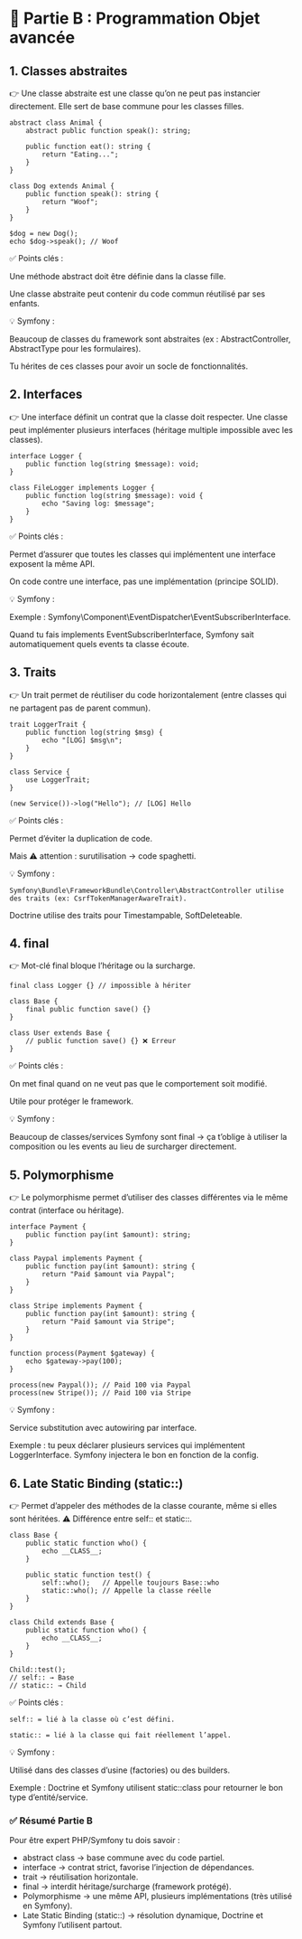 # 🔹 Partie B : Programmation Objet avancée
## 1. Classes abstraites

👉 Une classe abstraite est une classe qu’on ne peut pas instancier directement.
Elle sert de base commune pour les classes filles.

    abstract class Animal {
        abstract public function speak(): string;

        public function eat(): string {
            return "Eating...";
        }
    }

    class Dog extends Animal {
        public function speak(): string {
            return "Woof";
        }
    }

    $dog = new Dog();
    echo $dog->speak(); // Woof


✅ Points clés :

Une méthode abstract doit être définie dans la classe fille.

Une classe abstraite peut contenir du code commun réutilisé par ses enfants.

💡 Symfony :

Beaucoup de classes du framework sont abstraites (ex : AbstractController, AbstractType pour les formulaires).

Tu hérites de ces classes pour avoir un socle de fonctionnalités.

## 2. Interfaces

👉 Une interface définit un contrat que la classe doit respecter.
Une classe peut implémenter plusieurs interfaces (héritage multiple impossible avec les classes).

    interface Logger {
        public function log(string $message): void;
    }

    class FileLogger implements Logger {
        public function log(string $message): void {
            echo "Saving log: $message";
        }
    }


✅ Points clés :

Permet d’assurer que toutes les classes qui implémentent une interface exposent la même API.

On code contre une interface, pas une implémentation (principe SOLID).

💡 Symfony :

Exemple : Symfony\Component\EventDispatcher\EventSubscriberInterface.

Quand tu fais implements EventSubscriberInterface, Symfony sait automatiquement quels events ta classe écoute.

## 3. Traits

👉 Un trait permet de réutiliser du code horizontalement (entre classes qui ne partagent pas de parent commun).

    trait LoggerTrait {
        public function log(string $msg) {
            echo "[LOG] $msg\n";
        }
    }

    class Service {
        use LoggerTrait;
    }

    (new Service())->log("Hello"); // [LOG] Hello


✅ Points clés :

Permet d’éviter la duplication de code.

Mais ⚠️ attention : surutilisation → code spaghetti.

💡 Symfony :

    Symfony\Bundle\FrameworkBundle\Controller\AbstractController utilise des traits (ex: CsrfTokenManagerAwareTrait).

Doctrine utilise des traits pour Timestampable, SoftDeleteable.

## 4. final

👉 Mot-clé final bloque l’héritage ou la surcharge.

    final class Logger {} // impossible à hériter

    class Base {
        final public function save() {}
    }

    class User extends Base {
        // public function save() {} ❌ Erreur
    }


✅ Points clés :

On met final quand on ne veut pas que le comportement soit modifié.

Utile pour protéger le framework.

💡 Symfony :

Beaucoup de classes/services Symfony sont final → ça t’oblige à utiliser la composition ou les events au lieu de surcharger directement.

## 5. Polymorphisme

👉 Le polymorphisme permet d’utiliser des classes différentes via le même contrat (interface ou héritage).

    interface Payment {
        public function pay(int $amount): string;
    }

    class Paypal implements Payment {
        public function pay(int $amount): string {
            return "Paid $amount via Paypal";
        }
    }

    class Stripe implements Payment {
        public function pay(int $amount): string {
            return "Paid $amount via Stripe";
        }
    }

    function process(Payment $gateway) {
        echo $gateway->pay(100);
    }

    process(new Paypal()); // Paid 100 via Paypal
    process(new Stripe()); // Paid 100 via Stripe


💡 Symfony :

Service substitution avec autowiring par interface.

Exemple : tu peux déclarer plusieurs services qui implémentent LoggerInterface. Symfony injectera le bon en fonction de la config.

## 6. Late Static Binding (static::)

👉 Permet d’appeler des méthodes de la classe courante, même si elles sont héritées.
⚠️ Différence entre self:: et static::.

    class Base {
        public static function who() {
            echo __CLASS__;
        }

        public static function test() {
            self::who();   // Appelle toujours Base::who
            static::who(); // Appelle la classe réelle
        }
    }

    class Child extends Base {
        public static function who() {
            echo __CLASS__;
        }
    }

    Child::test(); 
    // self:: → Base
    // static:: → Child


✅ Points clés :

    self:: = lié à la classe où c’est défini.

    static:: = lié à la classe qui fait réellement l’appel.

💡 Symfony :

Utilisé dans des classes d’usine (factories) ou des builders.

Exemple : Doctrine et Symfony utilisent static::class pour retourner le bon type d’entité/service.

### ✅ Résumé Partie B

Pour être expert PHP/Symfony tu dois savoir :

* abstract class → base commune avec du code partiel.
* interface → contrat strict, favorise l’injection de dépendances.
* trait → réutilisation horizontale.
* final → interdit héritage/surcharge (framework protégé).
* Polymorphisme → une même API, plusieurs implémentations (très utilisé en Symfony).
* Late Static Binding (static::) → résolution dynamique, Doctrine et Symfony l’utilisent partout.